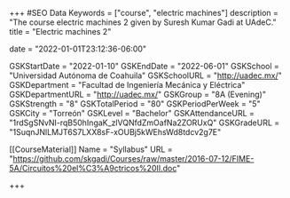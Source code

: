 +++
#SEO Data
Keywords = ["course", "electric machines"]
description = "The course electric machines 2 given by Suresh Kumar Gadi at UAdeC."
title = "Electric machines 2"

date = "2022-01-01T23:12:36-06:00"

GSKStartDate = "2022-01-10"
GSKEndDate = "2022-06-01"
GSKSchool = "Universidad Autónoma de Coahuila"
GSKSchoolURL = "http://uadec.mx/"
GSKDepartment = "Facultad de Ingeniería Mecánica y Eléctrica"
GSKDepartmentURL = "http://uadec.mx/"
GSKGroup = "8A (Evening)"
GSKStrength = "8"
GSKTotalPeriod = "80"
GSKPeriodPerWeek = "5"
GSKCity = "Torreón"
GSKLevel = "Bachelor"
GSKAttendanceURL = "1rdSgSNvNI-rqB50hIngaK_zlVQNfdZmOafNa2ZORUxQ"
GSKGradeURL = "1SuqnJNlLMJT6S7LXX8sF-xOUBj5kWEhsWd8tdcv2g7E"

[[CourseMaterial]]
    Name = "Syllabus"
    URL = "https://github.com/skgadi/Courses/raw/master/2016-07-12/FIME-5A/Circuitos%20el%C3%A9ctricos%20II.doc"
	
+++
